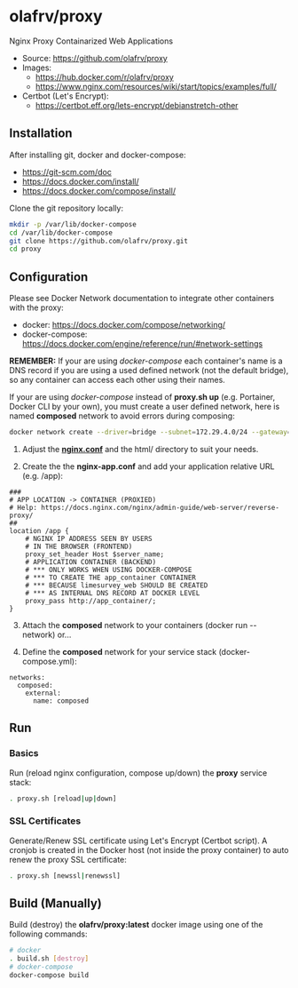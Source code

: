 # olafrv/proxy
Nginx Proxy Containarized Web Applications

 * Source: https://github.com/olafrv/proxy
 * Images: 
   * https://hub.docker.com/r/olafrv/proxy
   * https://www.nginx.com/resources/wiki/start/topics/examples/full/
 * Certbot (Let's Encrypt):
   * https://certbot.eff.org/lets-encrypt/debianstretch-other

## Installation

After installing git, docker and docker-compose:

* https://git-scm.com/doc
* https://docs.docker.com/install/
* https://docs.docker.com/compose/install/

Clone the git repository locally:

```bash
mkdir -p /var/lib/docker-compose
cd /var/lib/docker-compose
git clone https://github.com/olafrv/proxy.git
cd proxy
```

## Configuration

Please see Docker Network documentation to integrate other containers with the proxy:

* docker: https://docs.docker.com/compose/networking/
* docker-compose: https://docs.docker.com/engine/reference/run/#network-settings

**REMEMBER:** If your are using *docker-compose* each container's name is a DNS record
if you are using a used defined network (not the default bridge), so any container can
access each other using their names.

If your are using *docker-compose* instead of **proxy.sh up** (e.g. Portainer, Docker CLI 
by your own), you must create a user defined network, here is named **composed** network
to avoid errors during composing:

```bash
docker network create --driver=bridge --subnet=172.29.4.0/24 --gateway=172.29.4.1 composed
```
1. Adjust the [**nginx.conf**](https://www.nginx.com/resources/wiki/start/topics/examples/full/)
and the html/ directory to suit your needs. 

2. Create the the **nginx-app.conf** and add your application relative URL (e.g. /app):

```
###
# APP LOCATION -> CONTAINER (PROXIED)
# Help: https://docs.nginx.com/nginx/admin-guide/web-server/reverse-proxy/
##
location /app {
	# NGINX IP ADDRESS SEEN BY USERS 
	# IN THE BROWSER (FRONTEND)
	proxy_set_header Host $server_name;
	# APPLICATION CONTAINER (BACKEND)
	# *** ONLY WORKS WHEN USING DOCKER-COMPOSE
	# *** TO CREATE THE app_container CONTAINER
	# *** BECAUSE limesurvey_web SHOULD BE CREATED
	# *** AS INTERNAL DNS RECORD AT DOCKER LEVEL
	proxy_pass http://app_container/; 
}
```

3. Attach the **composed** network to your containers (docker run --network) or...

4. Define the **composed** network for your service stack (docker-compose.yml):

```
networks:
  composed:
    external:
      name: composed

```

## Run

### Basics

Run (reload nginx configuration, compose up/down) the **proxy** service stack:

```bash
. proxy.sh [reload|up|down]
```

### SSL Certificates

Generate/Renew SSL certificate using Let's Encrypt (Certbot script). A cronjob
is created in the Docker host (not inside the proxy container) to auto renew the 
proxy SSL certificate:

```bash
. proxy.sh [newssl|renewssl]
```

## Build (Manually)

Build (destroy) the **olafrv/proxy:latest** docker image using one of the following commands:

```bash
# docker
. build.sh [destroy]
# docker-compose
docker-compose build
```

